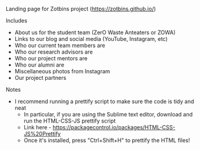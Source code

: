 Landing page for Zotbins project (https://zotbins.github.io/)

Includes
  - About us for the student team (ZerO Waste Anteaters or ZOWA)
  - Links to our blog and social media (YouTube, Instagram, etc)
  - Who our current team members are
  - Who our research advisors are
  - Who our project mentors are
  - Who our alumni are
  - Miscellaneous photos from Instagram
  - Our project partners

Notes
  - I recommend running a prettify script to make sure the code is tidy and neat
    - In particular, if you are using the Sublime text editor, download and run the HTML-CSS-JS prettify script
    - Link here - https://packagecontrol.io/packages/HTML-CSS-JS%20Prettify
    - Once it's installed, press "Ctrl+Shift+H" to prettify the HTML files!
